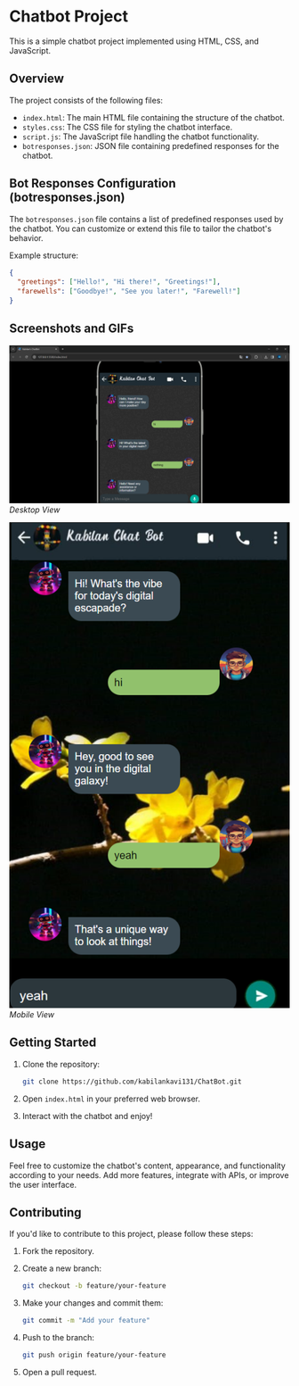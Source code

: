 # Chatbot Project

This is a simple chatbot project implemented using HTML, CSS, and JavaScript.

## Overview

The project consists of the following files:

- `index.html`: The main HTML file containing the structure of the chatbot.
- `styles.css`: The CSS file for styling the chatbot interface.
- `script.js`: The JavaScript file handling the chatbot functionality.
- `botresponses.json`: JSON file containing predefined responses for the chatbot.

## Bot Responses Configuration (botresponses.json)

The `botresponses.json` file contains a list of predefined responses used by the chatbot. You can customize or extend this file to tailor the chatbot's behavior.

Example structure:
```json
{
  "greetings": ["Hello!", "Hi there!", "Greetings!"],
  "farewells": ["Goodbye!", "See you later!", "Farewell!"]
}
```
## Screenshots and GIFs

![Chatbot Screenshot 1](./Images/screenshot1.png)
*Desktop View*

![Chatbot Screenshot 2](./Images/screenshot2.png)
*Mobile View*
## Getting Started

1. Clone the repository:

    ```bash
    git clone https://github.com/kabilankavi131/ChatBot.git
    ```

2. Open `index.html` in your preferred web browser.

3. Interact with the chatbot and enjoy!

## Usage

Feel free to customize the chatbot's content, appearance, and functionality according to your needs. Add more features, integrate with APIs, or improve the user interface.

## Contributing

If you'd like to contribute to this project, please follow these steps:

1. Fork the repository.

2. Create a new branch:

    ```bash
    git checkout -b feature/your-feature
    ```

3. Make your changes and commit them:

    ```bash
    git commit -m "Add your feature"
    ```

4. Push to the branch:

    ```bash
    git push origin feature/your-feature
    ```

5. Open a pull request.

